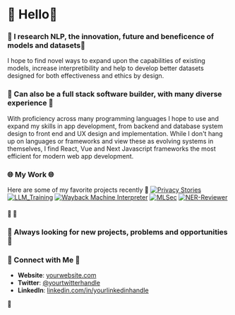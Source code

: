# 👋 Hello👋

### 🔮 I research NLP, the innovation, future and beneficence of models and datasets🔮
I hope to find novel ways to expand upon the capabilities of existing models, increase interpretibility and help to develop better datasets designed for both effectiveness and ethics by design. 

### 🔮 Can also be a full stack software builder, with many diverse experience 🔮
With proficiency across many programming languages I hope to use and expand my skills in app development, from backend and database system design to front end and UX design and implementation. While I don't hang up on languages or frameworks and view these as evolving systems in themselves, I find React, Vue and Next Javascript frameworks the most efficient for modern web app development. 

### 🌐 My Work 🌐

 
Here are some of my favorite projects recently 
 🔭
[![Privacy Stories](https://img.shields.io/badge/Privacy%20Stories-View%20Project-blue)](https://github.com/wildercb/privacy_stories)
[![LLM_Training](https://img.shields.io/badge/LLM%20Training-View%20Projects-green)](https://github.com/wildercb/llm_training)
[![Wayback Machine Interpreter](https://img.shields.io/badge/WaybackMachine%20Interpreter-View%20Projects-yellow)](https://github.com/wildercb/wayback-interpreter)
[![MLSec](https://img.shields.io/badge/MLSec%20-View%20Projects-orange)](https://github.com/theodore-brucker/mlsec)
[![NER-Reviewer](https://img.shields.io/badge/NER%20Reviewer-View%20Projects-red)](https://github.com/wildercb/ner-reviewer)

#### 🚀 🚀


### 🤖 Always looking for new projects, problems and opportunities 🤖


### 🔗 Connect with Me 🔗

- **Website**: [yourwebsite.com](https://yourwebsite.com)
- **Twitter**: [@yourtwitterhandle](https://twitter.com/yourtwitterhandle)
- **LinkedIn**: [linkedin.com/in/yourlinkedinhandle](https://linkedin.com/in/yourlinkedinhandle)

🚀

<!--
**wildercb/wildercb** is a ✨ _special_ ✨ repository because its `README.md` (this file) appears on your GitHub profile.

Here are some ideas to get you started:

- 🔭 I’m currently working on ...
- 🌱 I’m currently learning ...
- 👯 I’m looking to collaborate on ...
- 🤔 I’m looking for help with ...
- 💬 Ask me about ...
- 📫 How to reach me: ...
- 😄 Pronouns: ...
- ⚡ Fun fact: ...
-->
